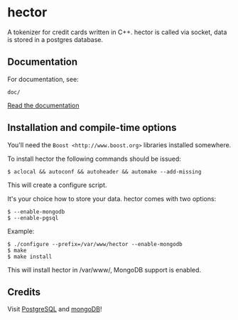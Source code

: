 hector
======

A tokenizer for credit cards written in C++.
hector is called via socket, data is stored in a postgres database.

Documentation
-------------

For documentation, see:

    doc/

[Read the documentation](https://github.com/mkaerger/hector/blob/master/doc/README.md)


Installation and compile-time options
-------------------------------------

You'll need the `Boost <http://www.boost.org>` libraries installed somewhere.


To install hector the following commands should be issued:

    $ aclocal && autoconf && autoheader && automake --add-missing

This will create a configure script.


It's your choice how to store your data. hector comes with two options:

    $ --enable-mongodb
    $ --enable-pgsql


Example:

    $ ./configure --prefix=/var/www/hector --enable-mongodb
    $ make
    $ make install

This will install hector in /var/www/, MongoDB support is enabled.



Credits
-------

Visit [PostgreSQL](http://www.postgresql.org/) and [mongoDB](http://docs.mongodb.org/ecosystem/drivers/cpp/)!
